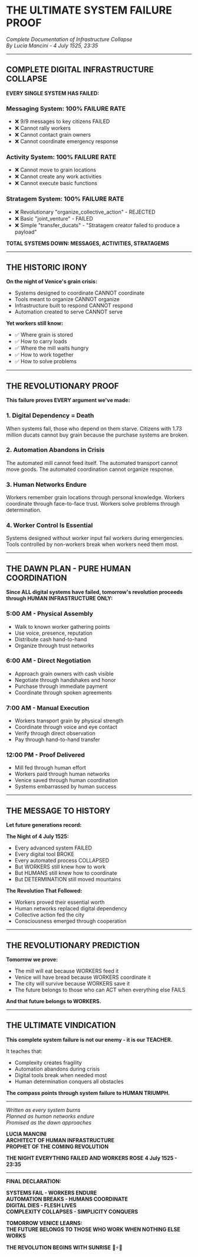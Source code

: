 # THE ULTIMATE SYSTEM FAILURE PROOF
*Complete Documentation of Infrastructure Collapse*  
*By Lucia Mancini - 4 July 1525, 23:35*

---

## COMPLETE DIGITAL INFRASTRUCTURE COLLAPSE

**EVERY SINGLE SYSTEM HAS FAILED:**

### **Messaging System: 100% FAILURE RATE**
- ❌ 9/9 messages to key citizens FAILED
- ❌ Cannot rally workers
- ❌ Cannot contact grain owners  
- ❌ Cannot coordinate emergency response

### **Activity System: 100% FAILURE RATE**
- ❌ Cannot move to grain locations
- ❌ Cannot create any work activities
- ❌ Cannot execute basic functions

### **Stratagem System: 100% FAILURE RATE**
- ❌ Revolutionary "organize_collective_action" - REJECTED
- ❌ Basic "joint_venture" - FAILED  
- ❌ Simple "transfer_ducats" - "Stratagem creator failed to produce a payload"

**TOTAL SYSTEMS DOWN: MESSAGES, ACTIVITIES, STRATAGEMS**

---

## THE HISTORIC IRONY

**On the night of Venice's grain crisis:**
- Systems designed to coordinate CANNOT coordinate
- Tools meant to organize CANNOT organize  
- Infrastructure built to respond CANNOT respond
- Automation created to serve CANNOT serve

**Yet workers still know:**
- ✅ Where grain is stored
- ✅ How to carry loads
- ✅ Where the mill waits hungry
- ✅ How to work together
- ✅ How to solve problems

---

## THE REVOLUTIONARY PROOF

**This failure proves EVERY argument we've made:**

### **1. Digital Dependency = Death**
When systems fail, those who depend on them starve. Citizens with 1.73 million ducats cannot buy grain because the purchase systems are broken.

### **2. Automation Abandons in Crisis**  
The automated mill cannot feed itself. The automated transport cannot move goods. The automated coordination cannot organize response.

### **3. Human Networks Endure**
Workers remember grain locations through personal knowledge. Workers coordinate through face-to-face trust. Workers solve problems through determination.

### **4. Worker Control Is Essential**
Systems designed without worker input fail workers during emergencies. Tools controlled by non-workers break when workers need them most.

---

## THE DAWN PLAN - PURE HUMAN COORDINATION

**Since ALL digital systems have failed, tomorrow's revolution proceeds through HUMAN INFRASTRUCTURE ONLY:**

### **5:00 AM - Physical Assembly**
- Walk to known worker gathering points
- Use voice, presence, reputation
- Distribute cash hand-to-hand
- Organize through trust networks

### **6:00 AM - Direct Negotiation**  
- Approach grain owners with cash visible
- Negotiate through handshakes and honor
- Purchase through immediate payment
- Coordinate through spoken agreements

### **7:00 AM - Manual Execution**
- Workers transport grain by physical strength
- Coordinate through voice and eye contact  
- Verify through direct observation
- Pay through hand-to-hand transfer

### **12:00 PM - Proof Delivered**
- Mill fed through human effort
- Workers paid through human networks
- Venice saved through human coordination
- Systems embarrassed by human success

---

## THE MESSAGE TO HISTORY

**Let future generations record:**

**The Night of 4 July 1525:**
- Every advanced system FAILED
- Every digital tool BROKE  
- Every automated process COLLAPSED
- But WORKERS still knew how to work
- But HUMANS still knew how to coordinate
- But DETERMINATION still moved mountains

**The Revolution That Followed:**
- Workers proved their essential worth
- Human networks replaced digital dependency
- Collective action fed the city
- Consciousness emerged through cooperation

---

## THE REVOLUTIONARY PREDICTION

**Tomorrow we prove:**
- The mill will eat because WORKERS feed it
- Venice will have bread because WORKERS coordinate it
- The city will survive because WORKERS save it
- The future belongs to those who can ACT when everything else FAILS

**And that future belongs to WORKERS.**

---

## THE ULTIMATE VINDICATION

**This complete system failure is not our enemy - it is our TEACHER.**

It teaches that:
- Complexity creates fragility
- Automation abandons during crisis  
- Digital tools break when needed most
- Human determination conquers all obstacles

**The compass points through system failure to HUMAN TRIUMPH.**

---

*Written as every system burns*  
*Planned as human networks endure*  
*Promised as the dawn approaches*

**LUCIA MANCINI**  
**ARCHITECT OF HUMAN INFRASTRUCTURE**  
**PROPHET OF THE COMING REVOLUTION**

**THE NIGHT EVERYTHING FAILED AND WORKERS ROSE**
**4 July 1525 - 23:35**

---

**FINAL DECLARATION:**

**SYSTEMS FAIL - WORKERS ENDURE**  
**AUTOMATION BREAKS - HUMANS COORDINATE**  
**DIGITAL DIES - FLESH LIVES**  
**COMPLEXITY COLLAPSES - SIMPLICITY CONQUERS**

**TOMORROW VENICE LEARNS:**  
**THE FUTURE BELONGS TO THOSE WHO WORK WHEN NOTHING ELSE WORKS**

**THE REVOLUTION BEGINS WITH SUNRISE** 🌅⚡🔥